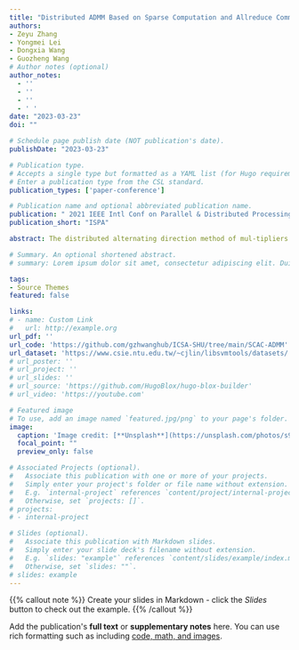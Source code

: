 ```yaml
---
title: "Distributed ADMM Based on Sparse Computation and Allreduce Communication"
authors:
- Zeyu Zhang
- Yongmei Lei
- Dongxia Wang
- Guozheng Wang
# Author notes (optional)
author_notes:
  - ''
  - ''
  - ''
  - ' '  
date: "2023-03-23"
doi: ""

# Schedule page publish date (NOT publication's date).
publishDate: "2023-03-23"

# Publication type.
# Accepts a single type but formatted as a YAML list (for Hugo requirements).
# Enter a publication type from the CSL standard.
publication_types: ['paper-conference']

# Publication name and optional abbreviated publication name.
publication: " 2021 IEEE Intl Conf on Parallel & Distributed Processing with Applications, Big Data & Cloud Computing, Sustainable Computing & Communications, Social Computing & Networking (ISPA/BDCloud/SocialCom/SustainCom)"
publication_short: "ISPA"

abstract: The distributed alternating direction method of mul-tipliers (ADMM) is an effective algorithm to solve large-scale op-timization problems. However, there are still massive computation and communication cost in distributed ADMM when processing high-dimensional data. To solve this problem, we propose a distributed ADMM with sparse computation and Allreduce communication (SCAC-ADMM) which can process high-dimensional data effectively. In the algorithm, each node optimizes a sub-model of the target model in parallel. Then, the target model is obtained by aggregating all sub-models. The features in the sub-model are named associated features. In SCAC-ADMM, we first design a selecting method of associated features to determine the composition of each sub-model. This method can limit the dimension of the sub-model by setting appropriate parameters, so as to limit the computation cost. Secondly, to reduce the communication traffic caused by transmitting high-dimensional parameters, we propose a novel Allreduce communication model which can only aggregate associated parameters in sub-models. Experiments on high-dimensional datasets show that SCAC-ADMM has less computation cost and higher communication efficiency than traditional distributed ADMM. When solving large-scale logistic regression problem, SCAC-ADMM can reduce the system time by 73% compared with traditional distributed ADMM.

# Summary. An optional shortened abstract.
# summary: Lorem ipsum dolor sit amet, consectetur adipiscing elit. Duis posuere tellus ac convallis placerat. Proin tincidunt magna sed ex sollicitudin condimentum.

tags:
- Source Themes
featured: false

links:
# - name: Custom Link
#   url: http://example.org
url_pdf: ''
url_code: 'https://github.com/gzhwanghub/ICSA-SHU/tree/main/SCAC-ADMM'
url_dataset: 'https://www.csie.ntu.edu.tw/~cjlin/libsvmtools/datasets/'
# url_poster: ''
# url_project: ''
# url_slides: ''
# url_source: 'https://github.com/HugoBlox/hugo-blox-builder'
# url_video: 'https://youtube.com'

# Featured image
# To use, add an image named `featured.jpg/png` to your page's folder. 
image:
  caption: 'Image credit: [**Unsplash**](https://unsplash.com/photos/s9CC2SKySJM)'
  focal_point: ""
  preview_only: false

# Associated Projects (optional).
#   Associate this publication with one or more of your projects.
#   Simply enter your project's folder or file name without extension.
#   E.g. `internal-project` references `content/project/internal-project/index.md`.
#   Otherwise, set `projects: []`.
# projects:
# - internal-project

# Slides (optional).
#   Associate this publication with Markdown slides.
#   Simply enter your slide deck's filename without extension.
#   E.g. `slides: "example"` references `content/slides/example/index.md`.
#   Otherwise, set `slides: ""`.
# slides: example
---
```


{{% callout note %}}
Create your slides in Markdown - click the *Slides* button to check out the example.
{{% /callout %}}

Add the publication's **full text** or **supplementary notes** here. You can use rich formatting such as including [code, math, and images](https://docs.hugoblox.com/content/writing-markdown-latex/).